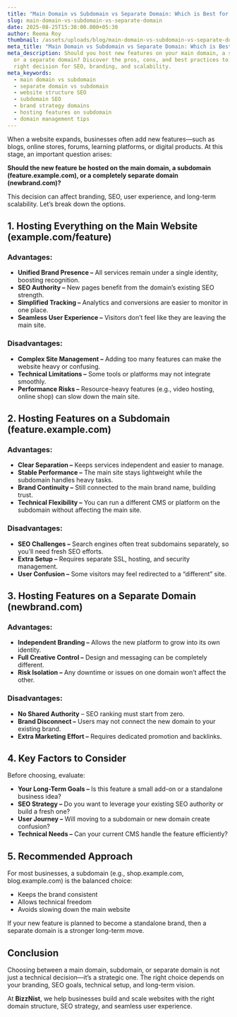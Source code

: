 ```yaml
---
title: "Main Domain vs Subdomain vs Separate Domain: Which is Best for Your Website?"
slug: main-domain-vs-subdomain-vs-separate-domain
date: 2025-08-25T15:38:00.000+05:30
author: Reema Roy
thumbnail: /assets/uploads/blog/main-domain-vs-subdomain-vs-separate-domain-which-is-best-for-your-website.png
meta_title: "Main Domain vs Subdomain vs Separate Domain: Which is Best for Your Website?"
meta_description: Should you host new features on your main domain, a subdomain,
  or a separate domain? Discover the pros, cons, and best practices to make the
  right decision for SEO, branding, and scalability.
meta_keywords:
  - main domain vs subdomain
  - separate domain vs subdomain
  - website structure SEO
  - subdomain SEO
  - brand strategy domains
  - hosting features on subdomain
  - domain management tips
---
```

When a website expands, businesses often add new features—such as blogs, online stores, forums, learning platforms, or digital products. At this stage, an important question arises:

**Should the new feature be hosted on the main domain, a subdomain (feature.example.com), or a completely separate domain (newbrand.com)?**

This decision can affect branding, SEO, user experience, and long-term scalability. Let’s break down the options.

## 1. Hosting Everything on the Main Website (example.com/feature)

### Advantages:

* **Unified Brand Presence –** All services remain under a single identity, boosting recognition.
* **SEO Authority –** New pages benefit from the domain’s existing SEO strength.
* **Simplified Tracking –** Analytics and conversions are easier to monitor in one place.
* **Seamless User Experience –** Visitors don’t feel like they are leaving the main site.

### Disadvantages:

* **Complex Site Management –** Adding too many features can make the website heavy or confusing.
* **Technical Limitations –** Some tools or platforms may not integrate smoothly.
* **Performance Risks –** Resource-heavy features (e.g., video hosting, online shop) can slow down the main site.

## 2. Hosting Features on a Subdomain (feature.example.com)

### Advantages:

* **Clear Separation –** Keeps services independent and easier to manage.
* **Stable Performance –** The main site stays lightweight while the subdomain handles heavy tasks.
* **Brand Continuity –** Still connected to the main brand name, building trust.
* **Technical Flexibility –** You can run a different CMS or platform on the subdomain without affecting the main site.

### Disadvantages:

* **SEO Challenges –** Search engines often treat subdomains separately, so you’ll need fresh SEO efforts.
* **Extra Setup –** Requires separate SSL, hosting, and security management.
* **User Confusion –** Some visitors may feel redirected to a “different” site.

## 3. Hosting Features on a Separate Domain (newbrand.com)

### Advantages:

* **Independent Branding –** Allows the new platform to grow into its own identity.
* **Full Creative Control –** Design and messaging can be completely different.
* **Risk Isolation –** Any downtime or issues on one domain won’t affect the other.

### Disadvantages:

* **No Shared Authority** – SEO ranking must start from zero.
* **Brand Disconnect –** Users may not connect the new domain to your existing brand.
* **Extra Marketing Effort –** Requires dedicated promotion and backlinks.

## 4. Key Factors to Consider

Before choosing, evaluate:

* **Your Long-Term Goals –** Is this feature a small add-on or a standalone business idea?
* **SEO Strategy –** Do you want to leverage your existing SEO authority or build a fresh one?
* **User Journey –** Will moving to a subdomain or new domain create confusion?
* **Technical Needs –** Can your current CMS handle the feature efficiently?

## 5. Recommended Approach

For most businesses, a subdomain (e.g., shop.example.com, blog.example.com) is the balanced choice:

* Keeps the brand consistent
* Allows technical freedom
* Avoids slowing down the main website

If your new feature is planned to become a standalone brand, then a separate domain is a stronger long-term move.

## Conclusion

Choosing between a main domain, subdomain, or separate domain is not just a technical decision—it’s a strategic one. The right choice depends on your branding, SEO goals, technical setup, and long-term vision.

At **BizzNist**, we help businesses build and scale websites with the right domain structure, SEO strategy, and seamless user experience.
